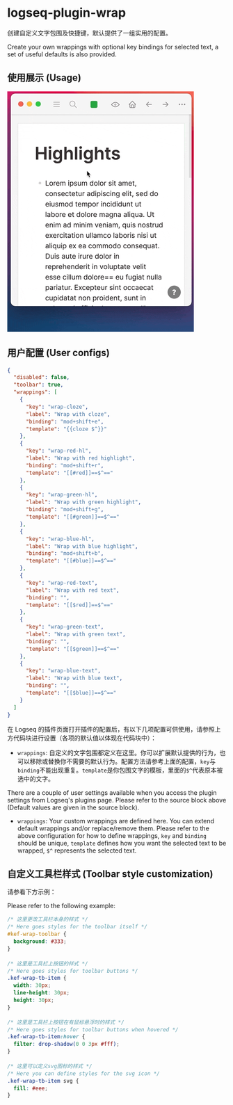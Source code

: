 # logseq-plugin-wrap

创建自定义文字包围及快捷键，默认提供了一组实用的配置。

Create your own wrappings with optional key bindings for selected text, a set of useful defaults is also provided.

## 使用展示 (Usage)

![demo](./demo.gif)

## 用户配置 (User configs)

```json
{
  "disabled": false,
  "toolbar": true,
  "wrappings": [
    {
      "key": "wrap-cloze",
      "label": "Wrap with cloze",
      "binding": "mod+shift+e",
      "template": "{{cloze $^}}"
    },
    {
      "key": "wrap-red-hl",
      "label": "Wrap with red highlight",
      "binding": "mod+shift+r",
      "template": "[[#red]]==$^=="
    },
    {
      "key": "wrap-green-hl",
      "label": "Wrap with green highlight",
      "binding": "mod+shift+g",
      "template": "[[#green]]==$^=="
    },
    {
      "key": "wrap-blue-hl",
      "label": "Wrap with blue highlight",
      "binding": "mod+shift+b",
      "template": "[[#blue]]==$^=="
    },
    {
      "key": "wrap-red-text",
      "label": "Wrap with red text",
      "binding": "",
      "template": "[[$red]]==$^=="
    },
    {
      "key": "wrap-green-text",
      "label": "Wrap with green text",
      "binding": "",
      "template": "[[$green]]==$^=="
    },
    {
      "key": "wrap-blue-text",
      "label": "Wrap with blue text",
      "binding": "",
      "template": "[[$blue]]==$^=="
    }
  ]
}
```

在 Logseq 的插件页面打开插件的配置后，有以下几项配置可供使用，请参照上方代码块进行设置（各项的默认值以体现在代码块中）：

- `wrappings`: 自定义的文字包围都定义在这里。你可以扩展默认提供的行为，也可以移除或替换你不需要的默认行为。配置方法请参考上面的配置，`key`与`binding`不能出现重复。`template`是你包围文字的模板，里面的`$^`代表原本被选中的文字。

There are a couple of user settings available when you access the plugin settings from Logseq's plugins page. Please refer to the source block above (Default values are given in the source block).

- `wrappings`: Your custom wrappings are defined here. You can extend default wrappings and/or replace/remove them. Please refer to the above configuration for how to define wrappings, `key` and `binding` should be unique, `template` defines how you want the selected text to be wrapped, `$^` represents the selected text.

## 自定义工具栏样式 (Toolbar style customization)

请参看下方示例：

Please refer to the following example:

```css
/* 这里更改工具栏本身的样式 */
/* Here goes styles for the toolbar itself */
#kef-wrap-toolbar {
  background: #333;
}

/* 这里是工具栏上按钮的样式 */
/* Here goes styles for toolbar buttons */
.kef-wrap-tb-item {
  width: 30px;
  line-height: 30px;
  height: 30px;
}

/* 这里是工具栏上按钮在有鼠标悬浮时的样式 */
/* Here goes styles for toolbar buttons when hovered */
.kef-wrap-tb-item:hover {
  filter: drop-shadow(0 0 3px #fff);
}

/* 这里可以定义svg图标的样式 */
/* Here you can define styles for the svg icon */
.kef-wrap-tb-item svg {
  fill: #eee;
}
```
